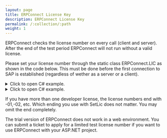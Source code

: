 ```yaml
---
layout: page
title: ERPConnect License Key
description: ERPConnect License Key
permalink: /:collection/:path
weight: 1
---
```


ERPConnect checks the license number on every call (client and server). After the end of the test period ERPConnect will not run without a valid license.
  
Please set your license number through the static class ERPConnect.LIC as shown in the code below. This must be done before the first connection to SAP is established (regardless of wether as a server or a client).

<details>
<summary>Click to open C# example.</summary>
{% highlight csharp %}
ERPConnect.LIC.SetLic("XXXXXXXXXX");
{% endhighlight %}
</details>

<details>
<summary>Click to open C# example.</summary>
{% highlight vb %}
ERPConnect.LIC.SetLic("XXXXXXXXXX")
{% endhighlight %}
</details>
  
If you have more than one developer license, the license numbers end with -01,-02, etc. Which ending you use with SetLic does not matter. You may omit the end completely.
  
The trial version of ERPConnect does not work in a web environment. You can submit a ticket to apply for a limited test license number if you want to use ERPConnect with your ASP.NET project.